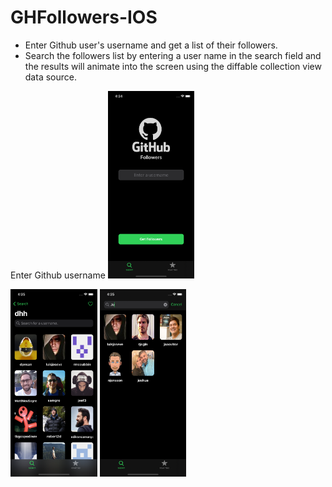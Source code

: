 # GHFollowers-IOS

 - Enter Github user's username and get a list of their followers.
 - Search the followers list by entering a user name in the search field and the results will animate into the screen using the diffable collection view data source.
 
 Enter Github username
<img src="https://github.com/AmmarHazem/GHFollowers-IOS/blob/master/screens/1.png" height="300">

<img src="https://github.com/AmmarHazem/GHFollowers-IOS/blob/master/screens/2.png" height="300">
<img src="https://github.com/AmmarHazem/GHFollowers-IOS/blob/master/screens/3.png" height="300">

